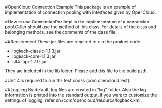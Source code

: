#OpenCloud Connection Example
This package is an example of implementation of connection pooling with interfaces given by OpenCloud.

#How to use
ConnectionPoolImpl is the implementation of a connection pool.Caller should use the method of this class.
For details of the class and belonging methods, see the comments of the class file.

##Requirement
These jar files are required to run the product code.
- logback-classic-1.1.3.jar
- logback-core-1.1.3.jar
- slf4j-api-1.7.13.jar

They are included in the lib folder. Please add this file to the build path.

JUnit 4 is required to run the test codes (com.opencloud.test).

##Logging
By default, log files are created in "log" folder. Also the log information is printed into the standard output.
If you want to customize the settings of logging, refer src/com/opencloud/resourcs/logback.xml.